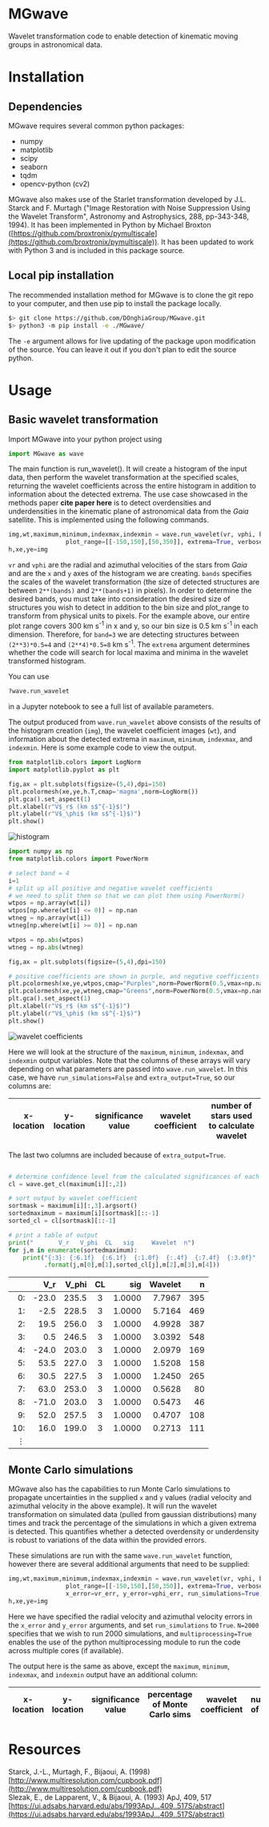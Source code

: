 # MGwave

Wavelet transformation code to enable detection of kinematic moving groups in astronomical data.

# Installation

## Dependencies

MGwave requires several common python packages:

- numpy
- matplotlib
- scipy
- seaborn
- tqdm
- opencv-python (cv2)

MGwave also makes use of the Starlet transformation developed by J.L. Starck and F. Murtagh ("Image Restoration with Noise Suppression Using the Wavelet Transform", Astronomy and Astrophysics, 288, pp-343-348, 1994). It has been implemented in Python by Michael Broxton ([https://github.com/broxtronix/pymultiscale](https://github.com/broxtronix/pymultiscale)).
It has been updated to work with Python 3 and is included in this package source.

## Local pip installation

The recommended installation method for MGwave is to clone the git repo to your computer, and then use pip to install the package locally.

```bash
$> git clone https://github.com/DOnghiaGroup/MGwave.git
$> python3 -m pip install -e ./MGwave/
```

The `-e` argument allows for live updating of the package upon modification of the source. You can leave it out if you don't plan to edit the source python.

# Usage

## Basic wavelet transformation

Import MGwave into your python project using

```python
import MGwave as wave
```

The main function is run_wavelet(). It will create a histogram of the input data, then perform the wavelet transformation at the specified scales, returning the wavelet coefficients across the entire histogram in addition to information about the detected extrema. The use case showcased in the methods paper **cite paper here** is to detect overdensities and underdensities in the kinematic plane of astronomical data from the *Gaia* satellite. This is implemented using the following commands.

```python
img,wt,maximum,minimum,indexmax,indexmin = wave.run_wavelet(vr, vphi, bands=[3,4], bins=[600,600],
				plot_range=[[-150,150],[50,350]], extrema=True, verbose=True, extra_output=True)
h,xe,ye=img
```

`vr` and `vphi` are the radial and azimuthal velocities of the stars from *Gaia* and are the `x` and `y` axes of the histogram we are creating. `bands` specifies the scales of the wavelet transformation (the size of detected structures are between `2**(bands)` and `2**(bands+1)` in pixels). In order to determine the desired bands, you must take into consideration the desired size of structures you wish to detect in addition to the bin size and plot_range to transform from physical units to pixels. For the example above, our entire plot range covers 300 km s<sup>-1</sup> in x and y, so our bin size is 0.5 km s<sup>-1</sup> in each dimension. Therefore, for `band=3` we are detecting structures between `(2**3)*0.5=4` and `(2**4)*0.5=8` km s<sup>-1</sup>. The `extrema` argument determines whether the code will search for local maxima and minima in the wavelet transformed histogram.

You can use

```python
?wave.run_wavelet
```
in a Jupyter notebook to see a full list of available parameters.

The output produced from `wave.run_wavelet` above consists of the results of the histogram creation (`img`), the wavelet coefficient images (`wt`), and information about the detected extrema in `maximum`, `minimum`, `indexmax`, and `indexmin`. Here is some example code to view the output.

```python
from matplotlib.colors import LogNorm
import matplotlib.pyplot as plt

fig,ax = plt.subplots(figsize=(5,4),dpi=150)
plt.pcolormesh(xe,ye,h.T,cmap='magma',norm=LogNorm())
plt.gca().set_aspect(1)
plt.xlabel(r"V$_r$ (km s$^{-1}$)")
plt.ylabel(r"V$_\phi$ (km s$^{-1}$)")
plt.show()
```
![histogram](img/hist.png)

```python
import numpy as np
from matplotlib.colors import PowerNorm

# select band = 4
i=1
# split up all positive and negative wavelet coefficients
# we need to split them so that we can plot them using PowerNorm()
wtpos = np.array(wt[i])
wtpos[np.where(wt[i] <= 0)] = np.nan
wtneg = np.array(wt[i])
wtneg[np.where(wt[i] >= 0)] = np.nan

wtpos = np.abs(wtpos)
wtneg = np.abs(wtneg)

fig,ax = plt.subplots(figsize=(5,4),dpi=150)

# positive coefficients are shown in purple, and negative coefficients are shown in green
plt.pcolormesh(xe,ye,wtpos,cmap="Purples",norm=PowerNorm(0.5,vmax=np.nanmax(wtpos.reshape(-1))*1.3))
plt.pcolormesh(xe,ye,wtneg,cmap="Greens",norm=PowerNorm(0.5,vmax=np.nanmax(wtpos.reshape(-1))*1.3))
plt.gca().set_aspect(1)
plt.xlabel(r"V$_r$ (km s$^{-1}$)")
plt.ylabel(r"V$_\phi$ (km s$^{-1}$)")
plt.show()
```
![wavelet coefficients](img/wt.png)

Here we will look at the structure of the `maximum`, `minimum`, `indexmax`, and `indexmin` output variables. Note that the columns of these arrays will vary depending on what parameters are passed into `wave.run_wavelet`. In this case, we have `run_simulations=False` and `extra_output=True`, so our columns are:

| x-location | y-location | significance value | wavelet coefficient | number of stars used to calculate wavelet |
|---|---|---|---|---|

The last two columns are included because of `extra_output=True`.

```python

# determine confidence level from the calculated significances of each maximum
cl = wave.get_cl(maximum[i][:,2])

# sort output by wavelet coefficient
sortmask = maximum[i][:,3].argsort()
sortedmaximum = maximum[i][sortmask][::-1]
sorted_cl = cl[sortmask][::-1]

# print a table of output
print("       V_r   V_phi  CL   sig     Wavelet  n")
for j,m in enumerate(sortedmaximum):
    print("{:3}: {:6.1f}  {:6.1f}  {:1.0f}  {:.4f}  {:7.4f}  {:3.0f}"
          .format(j,m[0],m[1],sorted_cl[j],m[2],m[3],m[4]))
```

|      |  V_r   | V_phi  | CL|  sig   | Wavelet |  n  |
|  ---:|    ---:|    ---:|:---:|  ---:|     ---:| ---:|
|   0: |  -23.0 |  235.5 | 3 | 1.0000 |  7.7967 | 395 |
|   1: |   -2.5 |  228.5 | 3 | 1.0000 |  5.7164 | 469 |
|   2: |   19.5 |  256.0 | 3 | 1.0000 |  4.9928 | 387 |
|   3: |    0.5 |  246.5 | 3 | 1.0000 |  3.0392 | 548 |
|   4: |  -24.0 |  203.0 | 3 | 1.0000 |  2.0979 | 169 |
|   5: |   53.5 |  227.0 | 3 | 1.0000 |  1.5208 | 158 |
|   6: |   30.5 |  227.5 | 3 | 1.0000 |  1.2450 | 265 |
|   7: |   63.0 |  253.0 | 3 | 1.0000 |  0.5628 |  80 |
|   8: |  -71.0 |  203.0 | 3 | 1.0000 |  0.5473 |  46 |
|   9: |   52.0 |  257.5 | 3 | 1.0000 |  0.4707 | 108 |
|  10: |   16.0 |  199.0 | 3 | 1.0000 |  0.2713 | 111 |
| ⋮    |        |        |   |        |         |     |

## Monte Carlo simulations

MGwave also has the capabilities to run Monte Carlo simulations to propagate uncertainties in the supplied `x` and `y` values (radial velocity and azimuthal velocity in the above example). It will run the wavelet transformation on simulated data (pulled from gaussian distributions) many times and track the percentage of the simulations in which a given extrema is detected. This quantifies whether a detected overdensity or underdensity is robust to variations of the data within the provided errors.

These simulations are run with the same `wave.run_wavelet` function, however there are several additional arguments that need to be supplied:

```python
img,wt,maximum,minimum,indexmax,indexmin = wave.run_wavelet(vr, vphi, bands=[3,4], bins=[600,600],
				plot_range=[[-150,150],[50,350]], extrema=True, verbose=True, extra_output=True,
				x_error=vr_err, y_error=vphi_err, run_simulations=True, N=2000, multiprocessing=True)
h,xe,ye=img
```
Here we have specified the radial velocity and azimuthal velocity errors in the `x_error` and `y_error` arguments, and set `run_simulations` to `True`. `N=2000` specifies that we wish to run 2000 simulations, and `multiprocessing=True` enables the use of the python multiprocessing module to run the code across multiple cores (if available).

The output here is the same as above, except the `maximum`, `minimum`, `indexmax`, and `indexmin` output have an additional column:

| x-location | y-location | significance value | percentage of Monte Carlo sims | wavelet coefficient | number of stars |
|---|---|---|---|---|---|

# Resources

Starck, J.-L., Murtagh, F., Bijaoui, A. (1998) [http://www.multiresolution.com/cupbook.pdf](http://www.multiresolution.com/cupbook.pdf)  
Slezak, E., de Lapparent, V., & Bijaoui, A. (1993) ApJ, 409, 517 [https://ui.adsabs.harvard.edu/abs/1993ApJ...409..517S/abstract](https://ui.adsabs.harvard.edu/abs/1993ApJ...409..517S/abstract)
